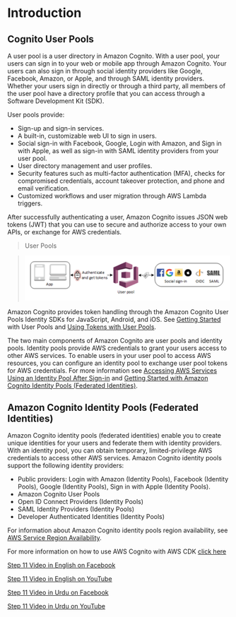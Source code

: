 # Introduction

## Cognito User Pools

A user pool is a user directory in Amazon Cognito. With a user pool, your users can sign in to your web or mobile app through Amazon Cognito. Your users can also sign in through social identity providers like Google, Facebook, Amazon, or Apple, and through SAML identity providers. Whether your users sign in directly or through a third party, all members of the user pool have a directory profile that you can access through a Software Development Kit (SDK).

User pools provide:

- Sign-up and sign-in services.
- A built-in, customizable web UI to sign in users.
- Social sign-in with Facebook, Google, Login with Amazon, and Sign in with Apple, as well as sign-in with SAML identity providers from your user pool.
- User directory management and user profiles.
- Security features such as multi-factor authentication (MFA), checks for compromised credentials, account takeover protection, and phone and email verification.
- Customized workflows and user migration through AWS Lambda triggers.

After successfully authenticating a user, Amazon Cognito issues JSON web tokens (JWT) that you can use to secure and authorize access to your own APIs, or exchange for AWS credentials.


>User Pools

>![User Pools](imgs/userPools.png)  


Amazon Cognito provides token handling through the Amazon Cognito User Pools Identity SDKs for JavaScript, Android, and iOS. See [Getting Started](https://docs.aws.amazon.com/cognito/latest/developerguide/getting-started-with-cognito-user-pools.html) with User Pools and [Using Tokens with User Pools](https://docs.aws.amazon.com/cognito/latest/developerguide/amazon-cognito-user-pools-using-tokens-with-identity-providers.html).

The two main components of Amazon Cognito are user pools and identity pools. Identity pools provide AWS credentials to grant your users access to other AWS services. To enable users in your user pool to access AWS resources, you can configure an identity pool to exchange user pool tokens for AWS credentials. For more information see [Accessing AWS Services Using an Identity Pool After Sign-in](https://docs.aws.amazon.com/cognito/latest/developerguide/amazon-cognito-integrating-user-pools-with-identity-pools.html) and [Getting Started with Amazon Cognito Identity Pools (Federated Identities)](https://docs.aws.amazon.com/cognito/latest/developerguide/getting-started-with-identity-pools.html).



## Amazon Cognito Identity Pools (Federated Identities)

Amazon Cognito identity pools (federated identities) enable you to create unique identities for your users and federate them with identity providers. With an identity pool, you can obtain temporary, limited-privilege AWS credentials to access other AWS services. Amazon Cognito identity pools support the following identity providers:

- Public providers: Login with Amazon (Identity Pools), Facebook (Identity Pools), Google (Identity Pools), Sign in with Apple (Identity Pools).
- Amazon Cognito User Pools
- Open ID Connect Providers (Identity Pools)
- SAML Identity Providers (Identity Pools)
- Developer Authenticated Identities (Identity Pools)

For information about Amazon Cognito identity pools region availability, see [AWS Service Region Availability](https://aws.amazon.com/about-aws/global-infrastructure/regional-product-services/).


For more information on how to use AWS Cognito with AWS CDK [click here](https://docs.aws.amazon.com/cdk/api/latest/docs/aws-cognito-readme.html)

[Step 11 Video in English on Facebook](https://www.facebook.com/zeeshanhanif/videos/10225372583806438)

[Step 11 Video in English on YouTube](https://www.youtube.com/watch?v=vC33wJ6DfjQ)

[Step 11 Video in Urdu on Facebook](https://www.facebook.com/zeeshanhanif/videos/10225381665553476)

[Step 11 Video in Urdu on YouTube](https://www.youtube.com/watch?v=BXIWIUkl2tM)
